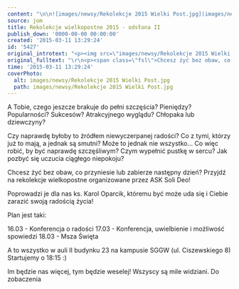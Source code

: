 ```yaml
---
content: "\n\n![images/newsy/Rekolekcje 2015 Wielki Post.jpg](images/newsy/Rekolekcje 2015 Wielki Post.jpg)\n\r\n\n\_\n\r\n\nA Tobie, czego jeszcze brakuje do pełni szczęścia?\n Pieniędzy? Popularności? Sukcesów? Atrakcyjnego wyglądu? Chłopaka lub dziewczyny?\n \n Czy naprawdę byłoby to źródłem niewyczerpanej radości? Co z tymi, którzy już to mają, a jednak są smutni? Może to jednak nie wszystko…\n Co więc robić, by być naprawdę szczęśliwym? Czym wypełnić pustkę w sercu? Jak pozbyć się uczucia ciągłego niepokoju?\n \n\r\n\n<!--{{intro-break}}-->\n\r\n\nChcesz żyć bez obaw, co przyniesie lub zabierze następny dzień?\n Przyjdź na rekolekcje wielkopostne organizowane przez ASK Soli Deo!\n \n Poprowadzi je dla nas ks. Karol Oparcik, któremu być może uda się i Ciebie zarazić swoją radością życia!\n \n Plan jest taki:\n \n 16.03 - Konferencja o radości\n 17.03 - Konferencja, uwielbienie i możliwość spowiedzi\n 18.03 - Msza Święta\n \n A to wszystko w auli II budynku 23 na kampusie SGGW (ul. Ciszewskiego 8) Startujemy o 18:15 :)\n \n Im będzie nas więcej, tym będzie weselej! Wszyscy są mile widziani.\n Do zobaczenia\n"
source: jom
title: Rekolekcje wielkopostne 2015 - odsłona II
publish_down: '0000-00-00 00:00:00'
created: '2015-03-11 13:29:24'
id: '5427'
original_introtext: "<p><img src=\"images/newsy/Rekolekcje 2015 Wielki Post.jpg\" border=\"0\" alt=\"\" /></p>\r\n<p><span class=\"fsl\">\_</span></p>\r\n<p><span class=\"fsl\">A Tobie, czego jeszcze brakuje do pełni szczęścia?<br /> Pieniędzy? Popularności? Sukcesów? Atrakcyjnego wyglądu? Chłopaka lub dziewczyny?<br /> <br /> Czy naprawdę byłoby to źródłem niewyczerpanej radości? Co z tymi, którzy już to mają, a jednak są smutni? Może to jednak nie wszystko…<br /> Co więc robić, by być naprawdę szczęśliwym? Czym wypełnić pustkę w sercu? Jak pozbyć się uczucia ciągłego niepokoju?<br /> </span></p>\r\n"
original_fulltext: "\r\n<p><span class=\"fsl\">Chcesz żyć bez obaw, co przyniesie lub zabierze następny dzień?<br /> Przyjdź na rekolekcje wielkopostne organizowane przez ASK Soli Deo!<br /> <br /> Poprowadzi je dla nas ks. Karol Oparcik, któremu być może uda się i Ciebie zarazić swoją radością życia!<span class=\"text_exposed_show\"><br /> <br /> Plan jest taki:<br /> <br /> 16.03 - Konferencja o radości<br /> 17.03 - Konferencja, uwielbienie i możliwość spowiedzi<br /> 18.03 - Msza Święta<br /> <br /> A to wszystko w auli II budynku 23 na kampusie SGGW (ul. Ciszewskiego 8) Startujemy o 18:15 :)<br /> <br /> Im będzie nas więcej, tym będzie weselej! Wszyscy są mile widziani.<br /> Do zobaczenia</span></span></p>"
time: '2015-03-11 13:29:24'
coverPhoto:
  alt: images/newsy/Rekolekcje 2015 Wielki Post.jpg
  path: images/newsy/Rekolekcje 2015 Wielki Post.jpg
---
```

A Tobie, czego jeszcze brakuje do pełni szczęścia?
 Pieniędzy? Popularności? Sukcesów? Atrakcyjnego wyglądu? Chłopaka lub dziewczyny?
 
 Czy naprawdę byłoby to źródłem niewyczerpanej radości? Co z tymi, którzy już to mają, a jednak są smutni? Może to jednak nie wszystko…
 Co więc robić, by być naprawdę szczęśliwym? Czym wypełnić pustkę w sercu? Jak pozbyć się uczucia ciągłego niepokoju?
 


<!--{{intro-break}}-->


Chcesz żyć bez obaw, co przyniesie lub zabierze następny dzień?
 Przyjdź na rekolekcje wielkopostne organizowane przez ASK Soli Deo!
 
 Poprowadzi je dla nas ks. Karol Oparcik, któremu być może uda się i Ciebie zarazić swoją radością życia!
 
 Plan jest taki:
 
 16.03 - Konferencja o radości
 17.03 - Konferencja, uwielbienie i możliwość spowiedzi
 18.03 - Msza Święta
 
 A to wszystko w auli II budynku 23 na kampusie SGGW (ul. Ciszewskiego 8) Startujemy o 18:15 :)
 
 Im będzie nas więcej, tym będzie weselej! Wszyscy są mile widziani.
 Do zobaczenia


<!--{{json:{"created_date":"2015-03-11 13:29:24","publish_down":"0000-00-00 00:00:00","id":"5427"}}}-->